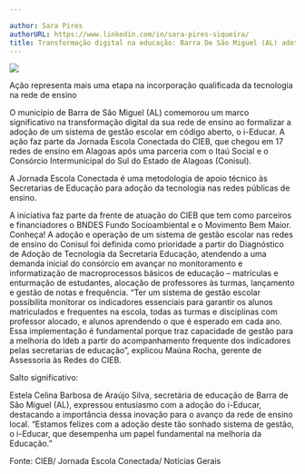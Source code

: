 ```yaml
---

author: Sara Pires
authorURL: https://www.linkedin.com/in/sara-pires-siqueira/
title: Transformação digital na educação: Barra De São Miguel (AL) adota sistema de gestão escolar
---
```




![](https://raw.githubusercontent.com/portabilis/i-educar-website/refs/heads/main/images/banner-24-10-01.jpg)

Ação representa mais uma etapa na incorporação qualificada da tecnologia na rede de ensino

O município de Barra de São Miguel (AL) comemorou um marco significativo na transformação digital da sua rede de ensino ao formalizar a adoção de um sistema de gestão escolar em código aberto, o i-Educar. A ação faz parte da Jornada Escola Conectada do CIEB, que chegou em 17 redes de ensino em Alagoas após uma parceria com o Itaú Social e o Consórcio Intermunicipal do Sul do Estado de Alagoas (Conisul). 

A Jornada Escola Conectada é uma metodologia de apoio técnico às Secretarias de Educação para adoção da tecnologia nas redes públicas de ensino.

A iniciativa faz parte da frente de atuação do CIEB  que tem como parceiros e financiadores o BNDES Fundo Socioambiental e o Movimento Bem Maior. Conheça!
A adoção e operação de um sistema de gestão escolar nas redes de ensino do Conisul foi definida como prioridade a partir do Diagnóstico de Adoção de Tecnologia da Secretaria Educação, atendendo a uma demanda inicial do consórcio em avançar no monitoramento e informatização de macroprocessos básicos de educação – matrículas e enturmação de estudantes, alocação de professores às turmas, lançamento e gestão de notas e frequência. “Ter um sistema de gestão escolar possibilita monitorar os indicadores essenciais para garantir os alunos matriculados e frequentes na escola, todas as turmas e disciplinas com professor alocado, e alunos aprendendo o que é esperado em cada ano. Essa implementação  é fundamental porque traz capacidade de gestão para a melhoria do Ideb a partir do acompanhamento frequente dos indicadores pelas secretarias de educação”, explicou Maúna Rocha, gerente de Assessoria às Redes do CIEB.

Salto significativo:

Estela Celina Barbosa de Araújo Silva, secretária de educação de Barra de São Miguel (AL), expressou entusiasmo com a adoção do i-Educar, destacando a importância dessa inovação para o avanço da rede de ensino local. “Estamos felizes com a adoção deste tão sonhado sistema de gestão, o i-Educar, que desempenha um papel fundamental na melhoria da Educação.”

Fonte: CIEB/ Jornada Escola Conectada/ Notícias Gerais
